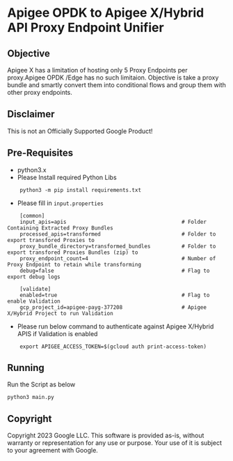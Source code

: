 # Apigee OPDK to Apigee X/Hybrid API Proxy Endpoint Unifier


## Objective
Apigee X has a limitation of hosting only 5 Proxy Endpoints per proxy.Apigee OPDK /Edge has no such limitaion.
Objective is take a proxy bundle and smartly convert them into conditional flows and group them with other proxy endpoints.

## Disclaimer
This is not an Officially Supported Google Product!

## Pre-Requisites
* python3.x
* Please Install required Python Libs 
```
    python3 -m pip install requirements.txt
```
* Please fill in `input.properties`
```
    [common]
    input_apis=apis                                     # Folder Containing Extracted Proxy Bundles
    processed_apis=transformed                          # Folder to export transfored Proxies to 
    proxy_bundle_directory=transformed_bundles          # Folder to export transfored Proxies Bundles (zip) to 
    proxy_endpoint_count=4                              # Number of Proxy Endpoint to retain while transforming
    debug=false                                         # Flag to export debug logs

    [validate]
    enabled=true                                        # Flag to enable Validation
    gcp_project_id=apigee-payg-377208                   # Apigee X/Hybrid Project to run Validation
```

* Please run below command to authenticate against Apigee X/Hybrid APIS if Validation  is enabled

```
    export APIGEE_ACCESS_TOKEN=$(gcloud auth print-access-token)
```


## Running
Run the Script as below
```
python3 main.py
```


## Copyright

Copyright 2023 Google LLC. This software is provided as-is, without warranty or representation for any use or purpose. Your use of it is subject to your agreement with Google.
